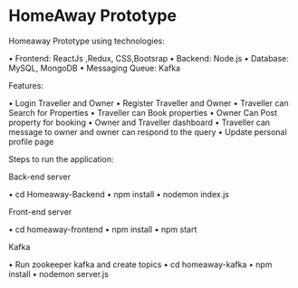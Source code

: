 # HomeAway Prototype
Homeaway Prototype using technologies:

• Frontend: ReactJs ,Redux, CSS,Bootsrap
• Backend:  Node.js
• Database: MySQL, MongoDB
• Messaging Queue: Kafka

Features:

• Login Traveller and Owner
• Register Traveller and Owner
• Traveller can Search for Properties
• Traveller can Book properties
• Owner Can Post property for booking
• Owner and Traveller dashboard
• Traveller can message to owner and owner can respond to the query
• Update personal profile page


Steps to run the application:

Back-end server

• cd Homeaway-Backend
• npm install
• nodemon index.js

Front-end server

• cd homeaway-frontend
• npm install
• npm start

Kafka

• Run zookeeper kafka and create topics 
• cd homeaway-kafka
• npm install
• nodemon server.js
